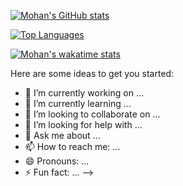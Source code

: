 [![Mohan's GitHub stats](https://github-readme-stats.vercel.app/api?username=mhnvelu&show_icons=true)](https://github.com/anuraghazra/github-readme-stats)

[![Top Languages](https://github-readme-stats.vercel.app/api/top-langs/?username=mhnvelu&langs_count=10)](https://github.com/anuraghazra/github-readme-stats)

[![Mohan's wakatime stats](https://github-readme-stats.vercel.app/api/wakatime?username=mhnvelu)](https://github.com/anuraghazra/github-readme-stats)




Here are some ideas to get you started:

- 🔭 I’m currently working on ...
- 🌱 I’m currently learning ...
- 👯 I’m looking to collaborate on ...
- 🤔 I’m looking for help with ...
- 💬 Ask me about ...
- 📫 How to reach me: ...
- 😄 Pronouns: ...
- ⚡ Fun fact: ...
-->
